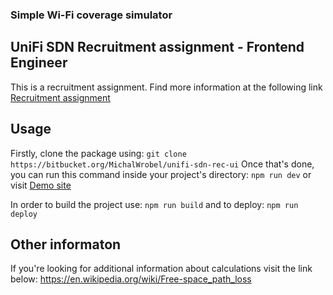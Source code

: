 
### Simple Wi-Fi coverage simulator

## UniFi SDN Recruitment assignment - Frontend Engineer
This is a recruitment assignment. Find more information at the following link [Recruitment assignment](https://github.com/ubiquiti/unifi-sdn-rec-ui "Task description")

## Usage
Firstly, clone the package using: 
```git clone https://bitbucket.org/MichalWrobel/unifi-sdn-rec-ui```
Once that's done, you can run this command inside your project's directory:
```npm run dev```
or visit
[Demo site](https://michalwrobel2.github.io/unifi-sdn-rec-ui/build/ "Demo")

In order to build the project use:
```npm run build```
and to deploy:
```npm run deploy```

## Other informaton
If you're looking for additional information about calculations visit the link below:
https://en.wikipedia.org/wiki/Free-space_path_loss 



